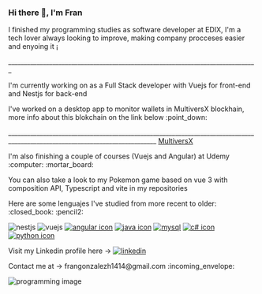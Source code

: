 ### Hi there 👋, I'm Fran 
<p>I finished my programming studies as software developer at EDIX, I'm a tech lover always looking to improve, making company procceses easier and enyoing it ¡</p>
_______________________________________________________________________________
<p></p>

<p></p><p>I'm currently working on as a Full Stack developer with Vuejs for front-end and Nestjs for back-end</p>   

<p>I've worked on a desktop app to monitor wallets in MultiversX blockhain, more info about this blokchain on the link below :point_down:</p>
_____________________________________________________________________________________________________________________________        <a href="https://multiversx.com/">MultiversX<a>
 <p></p>
 <p>I'm also finishing a couple of courses (Vuejs and Angular) at Udemy :computer:  :mortar_board:</p>

<p>You can also take a look to my Pokemon game based on vue 3 with composition API, Typescript and vite in my repositories</p>
 
 <p>Here are some lenguajes I've studied from more recent to older: :closed_book: :pencil2:</p>

![nestjs](https://github.com/franmiyo/franmiyo/assets/79333745/164fe83f-15a8-48d6-9281-8215dc7cceba)
![vuejs](https://user-images.githubusercontent.com/79333745/229929814-4e28777a-6566-4459-b3dc-ea6fa0cb6ce3.jpg)
[![angular icon](https://user-images.githubusercontent.com/79333745/217877273-06236da3-43b9-427d-9690-2be0189fe984.jpg)](https://angular.io/)
[![java icon](https://user-images.githubusercontent.com/79333745/171213675-830411cd-5d0e-489b-8514-e1359b32b278.jpg)](https://www.java.com/es/)
[![mysql](https://user-images.githubusercontent.com/79333745/171213680-716c0a9d-e9b4-415c-b514-df55dbdfc3aa.jpg)](https://www.mysql.com/)
[![c# icon](https://user-images.githubusercontent.com/79333745/171213648-bbf56ed7-63aa-4e48-8192-49f2708ea905.jpg)](https://docs.microsoft.com/en-us/dotnet/csharp/)
[![python icon](https://user-images.githubusercontent.com/79333745/171213682-a85a3138-dadf-4057-a754-3d04f72e3ca5.jpg)](https://www.python.org/)

Visit my Linkedin profile here -> [![linkedin](https://user-images.githubusercontent.com/79333745/171216353-31279b54-c653-4fd3-8448-b0849708908a.jpg)](https://www.linkedin.com/in/francisco-miguel-gonz%C3%A1lez-herrera-/)
<p>Contact me at -> frangonzalezh1414@gmail.com :incoming_envelope:</p>

![programming image](https://user-images.githubusercontent.com/79333745/171206277-f98f8d3c-95b8-463f-aee1-d2950bda8ee3.jpg)

